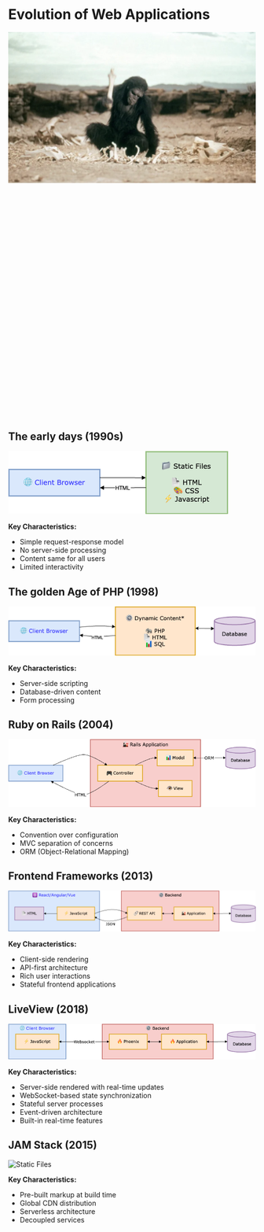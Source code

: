 # Evolution of Web Applications

![The Beginning](./presentation/the_beginning.png)

<div style="margin: 500px 0;"></div>

## The early days (1990s)

![Static Files](./presentation/web_1.drawio.png)

**Key Characteristics:**
- Simple request-response model
- No server-side processing
- Content same for all users
- Limited interactivity

## The golden Age of PHP (1998)

![Static Files](./presentation/web_2.drawio.png)

**Key Characteristics:**
- Server-side scripting
- Database-driven content
- Form processing

## Ruby on Rails (2004)

![Static Files](./presentation/web_3.drawio.png)

**Key Characteristics:**
- Convention over configuration
- MVC separation of concerns
- ORM (Object-Relational Mapping)

## Frontend Frameworks (2013)

![Static Files](./presentation/web_4.drawio.png)

**Key Characteristics:**
- Client-side rendering
- API-first architecture
- Rich user interactions
- Stateful frontend applications

## LiveView (2018)

![Static Files](./presentation/web_5.drawio.png)

**Key Characteristics:**

- Server-side rendered with real-time updates
- WebSocket-based state synchronization 
- Stateful server processes
- Event-driven architecture
- Built-in real-time features

## JAM Stack (2015)

![Static Files](./doc/web_6.drawio.png)

**Key Characteristics:**
- Pre-built markup at build time
- Global CDN distribution
- Serverless architecture
- Decoupled services